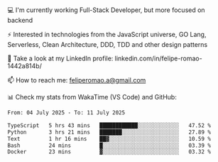 💻 I'm currently working Full-Stack Developer, but more focused on backend

⚡ Interested in technologies from the JavaScript universe, GO Lang, Serverless, Clean Architecture, DDD, TDD and other design patterns

👥 Take a look at my LinkedIn profile: linkedin.com/in/felipe-romao-1442a814b/

📫 How to reach me: feliperomao.a@gmail.com

📊 Check my stats from WakaTime (VS Code) and GitHub:

<!--START_SECTION:waka-->

```txt
From: 04 July 2025 - To: 11 July 2025

TypeScript   5 hrs 43 mins   ████████████░░░░░░░░░░░░░   47.52 %
Python       3 hrs 21 mins   ███████░░░░░░░░░░░░░░░░░░   27.89 %
Text         1 hr 16 mins    ██▓░░░░░░░░░░░░░░░░░░░░░░   10.59 %
Bash         24 mins         █░░░░░░░░░░░░░░░░░░░░░░░░   03.39 %
Docker       23 mins         ▓░░░░░░░░░░░░░░░░░░░░░░░░   03.32 %
```

<!--END_SECTION:waka-->
